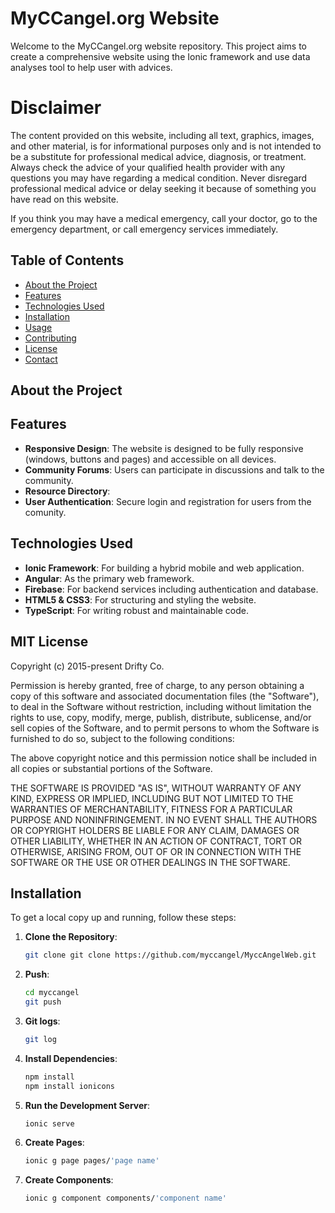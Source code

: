 # MyCCangel.org Website

Welcome to the MyCCangel.org website repository. This project aims to create a comprehensive website using the Ionic framework and use data analyses tool to help user with advices.

# Disclaimer
The content provided on this website, including all text, graphics, images, and other material, is for informational purposes only and is not intended to be a substitute for professional medical advice, diagnosis, or treatment. Always check the advice of your qualified health provider with any questions you may have regarding a medical condition. Never disregard professional medical advice or delay seeking it because of something you have read on this website.

If you think you may have a medical emergency, call your doctor, go to the emergency department, or call emergency services immediately. 

## Table of Contents

- [About the Project](#about-the-project)
- [Features](#features)
- [Technologies Used](#technologies-used)
- [Installation](#installation)
- [Usage](#usage)
- [Contributing](#contributing)
- [License](#license)
- [Contact](#contact)

## About the Project



## Features

- **Responsive Design**: The website is designed to be fully responsive (windows, buttons and pages) and accessible on all devices.
- **Community Forums**: Users can participate in discussions and talk to the community.
- **Resource Directory**: 
- **User Authentication**: Secure login and registration for users from the comunity.

## Technologies Used

- **Ionic Framework**: For building a hybrid mobile and web application.
- **Angular**: As the primary web framework.
- **Firebase**: For backend services including authentication and database.
- **HTML5 & CSS3**: For structuring and styling the website.
- **TypeScript**: For writing robust and maintainable code.

## MIT License

Copyright (c) 2015-present Drifty Co.

Permission is hereby granted, free of charge, to any person obtaining a copy
of this software and associated documentation files (the "Software"), to deal
in the Software without restriction, including without limitation the rights
to use, copy, modify, merge, publish, distribute, sublicense, and/or sell
copies of the Software, and to permit persons to whom the Software is
furnished to do so, subject to the following conditions:

The above copyright notice and this permission notice shall be included in
all copies or substantial portions of the Software.

THE SOFTWARE IS PROVIDED "AS IS", WITHOUT WARRANTY OF ANY KIND, EXPRESS OR
IMPLIED, INCLUDING BUT NOT LIMITED TO THE WARRANTIES OF MERCHANTABILITY,
FITNESS FOR A PARTICULAR PURPOSE AND NONINFRINGEMENT. IN NO EVENT SHALL THE
AUTHORS OR COPYRIGHT HOLDERS BE LIABLE FOR ANY CLAIM, DAMAGES OR OTHER
LIABILITY, WHETHER IN AN ACTION OF CONTRACT, TORT OR OTHERWISE, ARISING FROM,
OUT OF OR IN CONNECTION WITH THE SOFTWARE OR THE USE OR OTHER DEALINGS IN
THE SOFTWARE.

## Installation

To get a local copy up and running, follow these steps:

1. **Clone the Repository**:
    ```bash
    git clone git clone https://github.com/myccangel/MyccAngelWeb.git
    ```
2. **Push**:
    ```bash
    cd myccangel
    git push
    
    ```
3. **Git logs**:
    ```bash
    git log
    
    ```
4. **Install Dependencies**:
    ```bash
    npm install
    npm install ionicons
    ```

5. **Run the Development Server**:
    ```bash
    ionic serve
    ```
6. **Create Pages**:
    ```bash
    ionic g page pages/'page name'
    ```    
7. **Create Components**:
    ```bash
    ionic g component components/'component name'
    ```   
